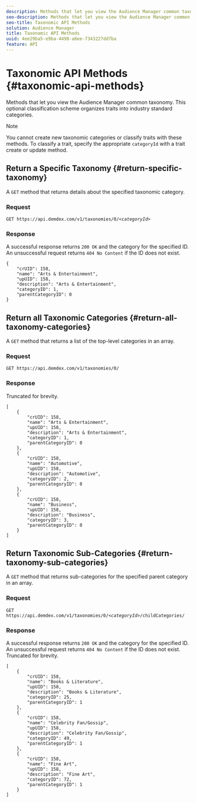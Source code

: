 ```yaml
---
description: Methods that let you view the Audience Manager common taxonomy. This optional classification scheme organizes traits into industry standard categories.
seo-description: Methods that let you view the Audience Manager common taxonomy. This optional classification scheme organizes traits into industry standard categories.
seo-title: Taxonomic API Methods
solution: Audience Manager
title: Taxonomic API Methods
uuid: 4ee29ba5-e9ba-4498-a6ee-7343227dd7ba
feature: API
---
```


# Taxonomic API Methods {#taxonomic-api-methods}

Methods that let you view the Audience Manager common taxonomy. This optional classification scheme organizes traits into industry standard categories.

<!-- c_rest_api_taxonomy.xml -->

>[!NOTE]
>
>You cannot create new taxonomic categories or classify traits with these methods. To classify a trait, specify the appropriate `categoryId` with a trait create or update method.

## Return a Specific Taxonomy {#return-specific-taxonomy}

A `GET` method that returns details about the specified taxonomic category.

<!-- r_rest_api_taxonomy.xml -->

### Request

`GET https://api.demdex.com/v1/taxonomies/0/`*`<categoryId>`*

### Response

A successful response returns `200 OK` and the category for the specified ID. An unsuccessful request returns `404 No Content` if the ID does not exist.

```
{
    "crUID": 158,
    "name": "Arts & Entertainment",
    "upUID": 158,
    "description": "Arts & Entertainment",
    "categoryID": 1,
    "parentCategoryID": 0
}
```

## Return all Taxonomic Categories {#return-all-taxonomy-categories}

A `GET` method that returns a list of the top-level categories in an array.

<!-- r_rest_api_taxonomies.xml -->

### Request

`GET https://api.demdex.com/v1/taxonomies/0/`

### Response

Truncated for brevity.

```
[
    {
        "crUID": 158,
        "name": "Arts & Entertainment",
        "upUID": 158,
        "description": "Arts & Entertainment",
        "categoryID": 1,
        "parentCategoryID": 0
    },
    {
        "crUID": 158,
        "name": "Automotive",
        "upUID": 158,
        "description": "Automotive",
        "categoryID": 2,
        "parentCategoryID": 0
    },
    {
        "crUID": 158,
        "name": "Business",
        "upUID": 158,
        "description": "Business",
        "categoryID": 3,
        "parentCategoryID": 0
    }
]
```

## Return Taxonomic Sub-Categories {#return-taxonomy-sub-categories}

A `GET` method that returns sub-categories for the specified parent category in an array.

<!-- r_rest_api_taxonomy_sub.xml -->

### Request

`GET https://api.demdex.com/v1/taxonomies/0/`*`<categoryId>`*`/childCategories/`

### Response

A successful response returns `200 OK` and the category for the specified ID. An unsuccessful request returns `404 No Content` if the ID does not exist. Truncated for brevity.

```
[
    {
        "crUID": 158,
        "name": "Books & Literature",
        "upUID": 158,
        "description": "Books & Literature",
        "categoryID": 25,
        "parentCategoryID": 1
    },
    {
        "crUID": 158,
        "name": "Celebrity Fan/Gossip",
        "upUID": 158,
        "description": "Celebrity Fan/Gossip",
        "categoryID": 49,
        "parentCategoryID": 1
    },
    {
        "crUID": 158,
        "name": "Fine Art",
        "upUID": 158,
        "description": "Fine Art",
        "categoryID": 72,
        "parentCategoryID": 1
    }
]
```